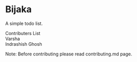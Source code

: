 # Bijaka
A simple todo list.

Contributers List<br>
Varsha<br>Indrashish Ghosh

Note: Before contributing please read contributing.md page.
